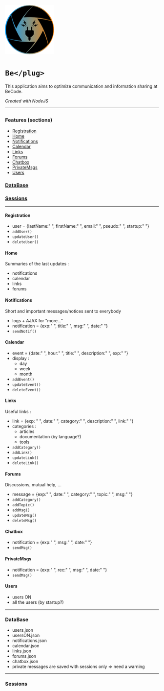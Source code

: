 ![Logo BePlug](assets/img/myLogo.png)
# ```Be</plug>```
This application aims to optimize communication and information sharing at BeCode.

*Created with NodeJS*
_____
##

### Features (sections)
  * [Registration](#registration)
  * [Home](#home)
  * [Notifications](#notifications)
  * [Calendar](#calendar)
  * [Links](#links)
  * [Forums](#forums)
  * [Chatbox](#chatbox)
  * [PrivateMsgs](#privateMsgs)
  * [Users](#users)

### [DataBase](#database)

### [Sessions](#sessions)
_____

#### Registration
* user = {lastName:" ", firstName:" ", email:" ", pseudo:" ", startup:" "}
* ```addUser()```
* ```updateUser()```
* ```deleteUser()```

#### Home
Summaries of the last updates :
* notifications
* calendar
* links
* forums

#### Notifications
Short and important messages/notices sent to everybody
* logs + AJAX for "more..."
* notification = {exp:" ", title:" ", msg:" ", date:" "}
* ```sendNotif()```

#### Calendar
* event = {date:" ", hour:" ", title:" ", description:" ", exp:" "}
* display :
  - day
  - week
  - month
* ```addEvent()```
* ```updateEvent()```
* ```deleteEvent()```


#### Links
Useful links :
* link = {exp: " ", date:" ", category:" ", description:" ", link:" "}
* categories :
  - articles
  - documentation (by language?)
  - tools
* ```addCategory()```
* ```addLink()```
* ```updateLink()```
* ```deleteLink()```

#### Forums
Discussions, mutual help, ...
* message = {exp:" ", date:" ", category:" ", topic:" ", msg:" "}
* ```addCategory()```
* ```addTopic()```
* ```addMsg()```
* ```updateMsg()```
* ```deleteMsg()```

#### Chatbox
* notification = {exp:" ", msg:" ", date:" "}
* ```sendMsg()```

#### PrivateMsgs
* notification = {exp:" ", rec:" ", msg:" ", date:" "}
* ```sendMsg()```

#### Users
* users ON
* all the users (by startup?)
_____

### DataBase
* users.json
* usersON.json
* notifications.json
* calendar.json
* links.json
* forums.json
* chatbox.json
* private messages are saved with sessions only => need a warning

_____

### Sessions
